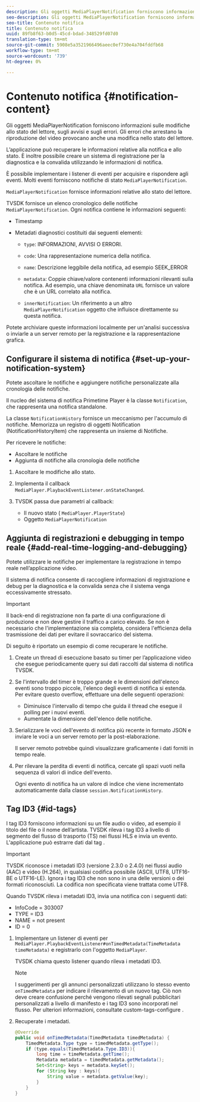 ```yaml
---
description: Gli oggetti MediaPlayerNotification forniscono informazioni sulle modifiche allo stato del lettore, sugli avvisi e sugli errori. Gli errori che arrestano la riproduzione del video provocano anche una modifica nello stato del lettore.
seo-description: Gli oggetti MediaPlayerNotification forniscono informazioni sulle modifiche allo stato del lettore, sugli avvisi e sugli errori. Gli errori che arrestano la riproduzione del video provocano anche una modifica nello stato del lettore.
seo-title: Contenuto notifica
title: Contenuto notifica
uuid: 89fb8f63-b0d5-45cd-bdad-348529fd07d0
translation-type: tm+mt
source-git-commit: 5908e5a3521966496aeec0ef730e4a704fddfb68
workflow-type: tm+mt
source-wordcount: '739'
ht-degree: 0%

---
```



# Contenuto notifica {#notification-content}

Gli oggetti MediaPlayerNotification forniscono informazioni sulle modifiche allo stato del lettore, sugli avvisi e sugli errori. Gli errori che arrestano la riproduzione del video provocano anche una modifica nello stato del lettore.

L’applicazione può recuperare le informazioni relative alla notifica e allo stato. È inoltre possibile creare un sistema di registrazione per la diagnostica e la convalida utilizzando le informazioni di notifica.

È possibile implementare i listener di eventi per acquisire e rispondere agli eventi. Molti eventi forniscono notifiche di stato `MediaPlayerNotification`.

`MediaPlayerNotification` fornisce informazioni relative allo stato del lettore.

TVSDK fornisce un elenco cronologico delle notifiche `MediaPlayerNotification`. Ogni notifica contiene le informazioni seguenti:

* Timestamp
* Metadati diagnostici costituiti dai seguenti elementi:

   * `type`: INFORMAZIONI, AVVISI O ERRORI.
   * `code`: Una rappresentazione numerica della notifica.
   * `name`: Descrizione leggibile della notifica, ad esempio SEEK_ERROR
   * `metadata`: Coppie chiave/valore contenenti informazioni rilevanti sulla notifica. Ad esempio, una chiave denominata `URL` fornisce un valore che è un URL correlato alla notifica.

   * `innerNotification`: Un riferimento a un altro  `MediaPlayerNotification` oggetto che influisce direttamente su questa notifica.

Potete archiviare queste informazioni localmente per un&#39;analisi successiva o inviarle a un server remoto per la registrazione e la rappresentazione grafica.

## Configurare il sistema di notifica {#set-up-your-notification-system}

Potete ascoltare le notifiche e aggiungere notifiche personalizzate alla cronologia delle notifiche.

Il nucleo del sistema di notifica Primetime Player è la classe `Notification`, che rappresenta una notifica standalone.

La classe `NotificationHistory` fornisce un meccanismo per l&#39;accumulo di notifiche. Memorizza un registro di oggetti Notification (NotificationHistoryItem) che rappresenta un insieme di Notifiche.

Per ricevere le notifiche:

* Ascoltare le notifiche
* Aggiunta di notifiche alla cronologia delle notifiche

1. Ascoltare le modifiche allo stato.
1. Implementa il callback `MediaPlayer.PlaybackEventListener.onStateChanged`.
1. TVSDK passa due parametri al callback:

   * Il nuovo stato ( `MediaPlayer.PlayerState`)
   * Oggetto `MediaPlayerNotification`

## Aggiunta di registrazioni e debugging in tempo reale {#add-real-time-logging-and-debugging}

Potete utilizzare le notifiche per implementare la registrazione in tempo reale nell’applicazione video.

Il sistema di notifica consente di raccogliere informazioni di registrazione e debug per la diagnostica e la convalida senza che il sistema venga eccessivamente stressato.

>[!IMPORTANT]
>
>Il back-end di registrazione non fa parte di una configurazione di produzione e non deve gestire il traffico a carico elevato. Se non è necessario che l&#39;implementazione sia completa, considera l&#39;efficienza della trasmissione dei dati per evitare il sovraccarico del sistema.

Di seguito è riportato un esempio di come recuperare le notifiche.

1. Create un thread di esecuzione basato su timer per l’applicazione video che esegue periodicamente query sui dati raccolti dal sistema di notifica TVSDK.

1. Se l&#39;intervallo del timer è troppo grande e le dimensioni dell&#39;elenco eventi sono troppo piccole, l&#39;elenco degli eventi di notifica si estenda. Per evitare questo overflow, effettuare una delle seguenti operazioni:

   * Diminuisce l&#39;intervallo di tempo che guida il thread che esegue il polling per i nuovi eventi.
   * Aumentate la dimensione dell&#39;elenco delle notifiche.

1. Serializzare le voci dell&#39;evento di notifica più recente in formato JSON e inviare le voci a un server remoto per la post-elaborazione.

   Il server remoto potrebbe quindi visualizzare graficamente i dati forniti in tempo reale.
1. Per rilevare la perdita di eventi di notifica, cercate gli spazi vuoti nella sequenza di valori di indice dell&#39;evento.

   Ogni evento di notifica ha un valore di indice che viene incrementato automaticamente dalla classe `session.NotificationHistory`.

## Tag ID3 {#id-tags}

I tag ID3 forniscono informazioni su un file audio o video, ad esempio il titolo del file o il nome dell’artista. TVSDK rileva i tag ID3 a livello di segmento del flusso di trasporto (TS) nei flussi HLS e invia un evento. L&#39;applicazione può estrarre dati dal tag .

>[!IMPORTANT]
>
>TVSDK riconosce i metadati ID3 (versione 2.3.0 o 2.4.0) nei flussi audio (AAC) e video (H.264), in qualsiasi codifica possibile (ASCII, UTF8, UTF16-BE o UTF16-LE). Ignora i tag ID3 che non sono in una delle versioni o dei formati riconosciuti. La codifica non specificata viene trattata come UTF8.

Quando TVSDK rileva i metadati ID3, invia una notifica con i seguenti dati:

* InfoCode = 303007
* TYPE = ID3
* NAME = not present
* ID = 0

1. Implementare un listener di eventi per `MediaPlayer.PlaybackEventListener#onTimedMetadata(TimeMetadata timeMetadata)` e registrarlo con l&#39;oggetto `MediaPlayer`.

   TVSDK chiama questo listener quando rileva i metadati ID3.

   >[!NOTE]
   >
   >I suggerimenti per gli annunci personalizzati utilizzano lo stesso evento `onTimedMetadata` per indicare il rilevamento di un nuovo tag. Ciò non deve creare confusione perché vengono rilevati segnali pubblicitari personalizzati a livello di manifesto e i tag ID3 sono incorporati nel flusso. Per ulteriori informazioni, consultate custom-tags-configure .

1. Recuperate i metadati.

   ```java
   @Override 
   public void onTimedMetadata(TimedMetadata timedMetadata) { 
       TimedMetadata.Type type = timedMetadata.getType(); 
       if (type.equals(TimedMetadata.Type.ID3)){ 
           long time = timeMetadata.getTime(); 
           Metadata metadata = timedMetadata.getMetadata(); 
           Set<String> keys = metadata.keySet(); 
           for (String key : keys){ 
               String value = metadata.getValue(key); 
           } 
       } 
   }
   ```
